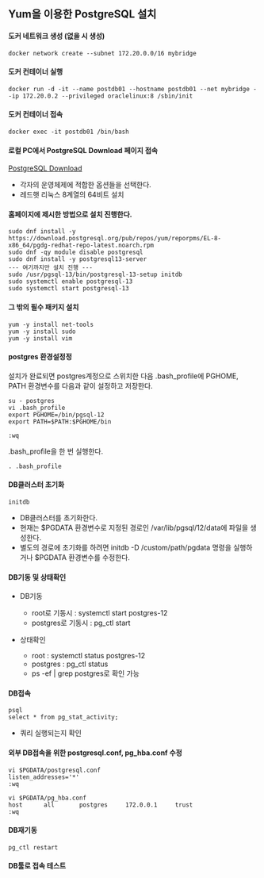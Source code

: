## Yum을 이용한 PostgreSQL 설치

#### 도커 네트워크 생성 (없을 시 생성)
```
docker network create --subnet 172.20.0.0/16 mybridge
```

#### 도커 컨테이너 실행
```
docker run -d -it --name postdb01 --hostname postdb01 --net mybridge --ip 172.20.0.2 --privileged oraclelinux:8 /sbin/init
```

#### 도커 컨테이너 접속
```
docker exec -it postdb01 /bin/bash
```

#### 로컬 PC에서 PostgreSQL Download 페이지 접속
[PostgreSQL Download](https://www.postgresql.org/download/)
- 각자의 운영체제에 적합한 옵션들을 선택한다.
- 레드햇 리눅스 8계열의 64비트 설치

#### 홈페이지에 제시한 방법으로 설치 진행한다.
```
sudo dnf install -y https://download.postgresql.org/pub/repos/yum/reporpms/EL-8-x86_64/pgdg-redhat-repo-latest.noarch.rpm
sudo dnf -qy module disable postgresql
sudo dnf install -y postgresql13-server
--- 여기까지만 설치 진행 ---
sudo /usr/pgsql-13/bin/postgresql-13-setup initdb
sudo systemctl enable postgresql-13
sudo systemctl start postgresql-13
```

#### 그 밖의 필수 패키지 설치
```
yum -y install net-tools
yum -y install sudo 
yum -y install vim
```

#### postgres 환경설정정
설치가 완료되면 postgres계정으로 스위치한 다음
.bash_profile에 PGHOME, PATH 환경변수를 다음과 같이 설정하고 저장한다.
```
su - postgres
vi .bash_profile
export PGHOME=/bin/pgsql-12
export PATH=$PATH:$PGHOME/bin

:wq
```

.bash_profile을 한 번 실행한다.
```
. .bash_profile
```

#### DB클러스터 초기화
```
initdb
```
- DB클러스터를 초기화한다.
- 현재는 $PGDATA 환경변수로 지정된 경로인 /var/lib/pgsql/12/data에 파일을 생성한다.
- 별도의 경로에 초기화를 하려면 initdb -D /custom/path/pgdata 명령을 실행하거나 $PGDATA 환경변수를 수정한다.

#### DB기동 및 상태확인
- DB기동
  * root로 기동시 : systemctl start postgres-12
  * postgres로 기동시 : pg_ctl start

- 상태확인
  * root : systemctl status postgres-12
  * postgres : pg_ctl status
  * ps -ef | grep postgres로 확인 가능

#### DB접속
```
psql
select * from pg_stat_activity;
```
- 쿼리 실행되는지 확인

#### 외부 DB접속을 위한 postgresql.conf, pg_hba.conf 수정
```
vi $PGDATA/postgresql.conf
listen_addresses='*'
:wq

vi $PGDATA/pg_hba.conf
host      all       postgres     172.0.0.1     trust
:wq
```

#### DB재기동

```
pg_ctl restart
```

#### DB툴로 접속 테스트
